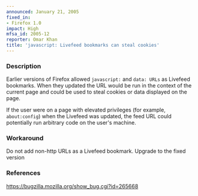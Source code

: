 ```yaml
---
announced: January 21, 2005
fixed_in:
- Firefox 1.0
impact: High
mfsa_id: 2005-12
reporter: Omar Khan
title: 'javascript: Livefeed bookmarks can steal cookies'
---
```


<h3>Description</h3>

<p>Earlier versions of Firefox allowed <code>javascript:</code> and 
<code>data: URLs</code> as Livefeed bookmarks. When they updated the URL 
would be run in the context of the current page and could be used to 
steal cookies or data displayed on the page.</p>

<p>If the user were on a page with elevated privileges (for example,
<code class="filename">about:config</code>) when the Livefeed was updated, 
the feed URL could potentially run arbitrary code on the user's machine.</p>

<h3>Workaround</h3>

<p>Do not add non-http URLs as a Livefeed bookmark. Upgrade to the fixed 
version</p>

<h3>References</h3>

<p><a href="https://bugzilla.mozilla.org/show_bug.cgi?id=265668">
https://bugzilla.mozilla.org/show_bug.cgi?id=265668</a></p>



